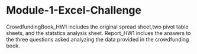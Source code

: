 # Module-1-Excel-Challenge
CrowdfundingBook_HW1 includes the original spread sheet,two pivot table sheets, and the statstics analysis sheet. 
Report_HW1 inclues the answers to the three questions asked analyzing the data provided in the crowdfunding book.
